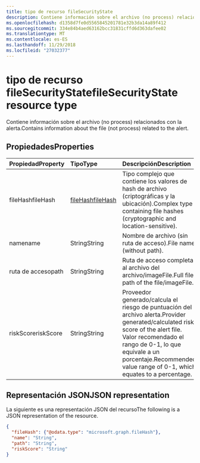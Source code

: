 ```yaml
---
title: tipo de recurso fileSecurityState
description: Contiene información sobre el archivo (no process) relacionados con la alerta.
ms.openlocfilehash: d1358d7fe0d5565845201781e32b3da14a89f412
ms.sourcegitcommit: 334e84b4aed63162bcc31831cffd6d363dafee02
ms.translationtype: MT
ms.contentlocale: es-ES
ms.lasthandoff: 11/29/2018
ms.locfileid: "27032377"
---
```

# <a name="filesecuritystate-resource-type"></a><span data-ttu-id="2d3a2-103">tipo de recurso fileSecurityState</span><span class="sxs-lookup"><span data-stu-id="2d3a2-103">fileSecurityState resource type</span></span>

<span data-ttu-id="2d3a2-104">Contiene información sobre el archivo (no process) relacionados con la alerta.</span><span class="sxs-lookup"><span data-stu-id="2d3a2-104">Contains information about the file (not process) related to the alert.</span></span>

## <a name="properties"></a><span data-ttu-id="2d3a2-105">Propiedades</span><span class="sxs-lookup"><span data-stu-id="2d3a2-105">Properties</span></span>

| <span data-ttu-id="2d3a2-106">Propiedad</span><span class="sxs-lookup"><span data-stu-id="2d3a2-106">Property</span></span>   | <span data-ttu-id="2d3a2-107">Tipo</span><span class="sxs-lookup"><span data-stu-id="2d3a2-107">Type</span></span>|<span data-ttu-id="2d3a2-108">Descripción</span><span class="sxs-lookup"><span data-stu-id="2d3a2-108">Description</span></span>|
|:---------------|:--------|:----------|
|<span data-ttu-id="2d3a2-109">fileHash</span><span class="sxs-lookup"><span data-stu-id="2d3a2-109">fileHash</span></span>|[<span data-ttu-id="2d3a2-110">fileHash</span><span class="sxs-lookup"><span data-stu-id="2d3a2-110">fileHash</span></span>](filehash.md)|<span data-ttu-id="2d3a2-111">Tipo complejo que contiene los valores de hash de archivo (criptográficas y la ubicación).</span><span class="sxs-lookup"><span data-stu-id="2d3a2-111">Complex type containing file hashes (cryptographic and location-sensitive).</span></span>|
|<span data-ttu-id="2d3a2-112">name</span><span class="sxs-lookup"><span data-stu-id="2d3a2-112">name</span></span>|<span data-ttu-id="2d3a2-113">String</span><span class="sxs-lookup"><span data-stu-id="2d3a2-113">String</span></span>|<span data-ttu-id="2d3a2-114">Nombre de archivo (sin ruta de acceso).</span><span class="sxs-lookup"><span data-stu-id="2d3a2-114">File name (without path).</span></span>|
|<span data-ttu-id="2d3a2-115">ruta de acceso</span><span class="sxs-lookup"><span data-stu-id="2d3a2-115">path</span></span>|<span data-ttu-id="2d3a2-116">String</span><span class="sxs-lookup"><span data-stu-id="2d3a2-116">String</span></span>|<span data-ttu-id="2d3a2-117">Ruta de acceso completa al archivo del archivo/imageFile.</span><span class="sxs-lookup"><span data-stu-id="2d3a2-117">Full file path of the file/imageFile.</span></span>|
|<span data-ttu-id="2d3a2-118">riskScore</span><span class="sxs-lookup"><span data-stu-id="2d3a2-118">riskScore</span></span>|<span data-ttu-id="2d3a2-119">String</span><span class="sxs-lookup"><span data-stu-id="2d3a2-119">String</span></span>|<span data-ttu-id="2d3a2-120">Proveedor generado/calcula el riesgo de puntuación del archivo alerta.</span><span class="sxs-lookup"><span data-stu-id="2d3a2-120">Provider generated/calculated risk score of the alert file.</span></span> <span data-ttu-id="2d3a2-121">Valor recomendado el rango de 0-1, lo que equivale a un porcentaje.</span><span class="sxs-lookup"><span data-stu-id="2d3a2-121">Recommended value range of 0-1, which equates to a percentage.</span></span>|

## <a name="json-representation"></a><span data-ttu-id="2d3a2-122">Representación JSON</span><span class="sxs-lookup"><span data-stu-id="2d3a2-122">JSON representation</span></span>

<span data-ttu-id="2d3a2-123">La siguiente es una representación JSON del recurso</span><span class="sxs-lookup"><span data-stu-id="2d3a2-123">The following is a JSON representation of the resource.</span></span>

<!-- {
  "blockType": "resource",
  "optionalProperties": [

  ],
  "@odata.type": "microsoft.graph.fileSecurityState"
}-->

```json
{
  "fileHash": {"@odata.type": "microsoft.graph.fileHash"},
  "name": "String",
  "path": "String",
  "riskScore": "String"
}

```

<!-- uuid: 8fcb5dbc-d5aa-4681-8e31-b001d5168d79
2015-10-25 14:57:30 UTC -->
<!-- {
  "type": "#page.annotation",
  "description": "fileSecurityState resource",
  "keywords": "",
  "section": "documentation",
  "tocPath": ""
}-->